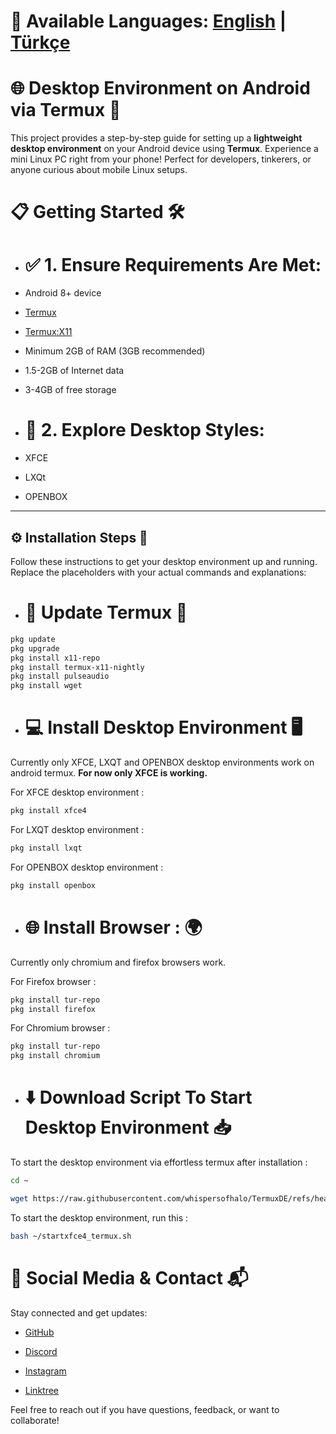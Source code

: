 # 📄 Available Languages: [English](README.md) | [Türkçe](README.tr.md)

# 🌐 Desktop Environment on Android via Termux 🚀

This project provides a step-by-step guide for setting up a **lightweight desktop environment** on your Android device using **Termux**. Experience a mini Linux PC right from your phone! Perfect for developers, tinkerers, or anyone curious about mobile Linux setups.

# 📋 Getting Started 🛠️

- # ✅ 1. Ensure Requirements Are Met:

- Android 8+ device 

- [Termux](https://github.com/termux/termux-app/releases/download/v0.118.2/termux-app_v0.118.2+github-debug_arm64-v8a.apk)

- [Termux:X11](https://github.com/termux/termux-x11/releases/download/nightly/app-arm64-v8a-debug.apk)

- Minimum 2GB of RAM (3GB recommended)

- 1.5-2GB of Internet data

- 3-4GB of free storage

- # 🎨 2. Explore Desktop Styles:

- XFCE

- LXQt

- OPENBOX

---

## ⚙️ Installation Steps 🧩

Follow these instructions to get your desktop environment up and running. Replace the placeholders with your actual commands and explanations:

- # 🔄 Update Termux 🔧

```bash
pkg update
pkg upgrade
pkg install x11-repo
pkg install termux-x11-nightly
pkg install pulseaudio
pkg install wget
```

- # 💻 Install Desktop Environment 🖥️
Currently only XFCE, LXQT and OPENBOX desktop environments work on android termux. **For now only XFCE is working.**

For XFCE desktop environment :
```bash
pkg install xfce4
```
For LXQT desktop environment :
```bash
pkg install lxqt
```
For OPENBOX desktop environment :
```bash
pkg install openbox
```

- # 🌐 Install Browser : 🌍
Currently only chromium and firefox browsers work.

For Firefox browser :
```bash
pkg install tur-repo
pkg install firefox
```
For Chromium browser :
```bash
pkg install tur-repo
pkg install chromium
```
- # ⬇️ Download Script To Start Desktop Environment 📥
To start the desktop environment via effortless termux after installation :
```bash
cd ~

wget https://raw.githubusercontent.com/whispersofhalo/TermuxDE/refs/heads/main/startxfce4_termux.sh
```
To start the desktop environment, run this :
```bash
bash ~/startxfce4_termux.sh
```
# 📱 Social Media & Contact 📬
Stay connected and get updates:

- [GitHub](https://github.com/Mitreightt)

- [Discord](https://discord.com/invite/uZ2jRXWCnU)

- [Instagram](https://www.instagram.com/nonicknofunn)

- [Linktree](https://linktr.ee/mitreight)

Feel free to reach out if you have questions, feedback, or want to collaborate!
